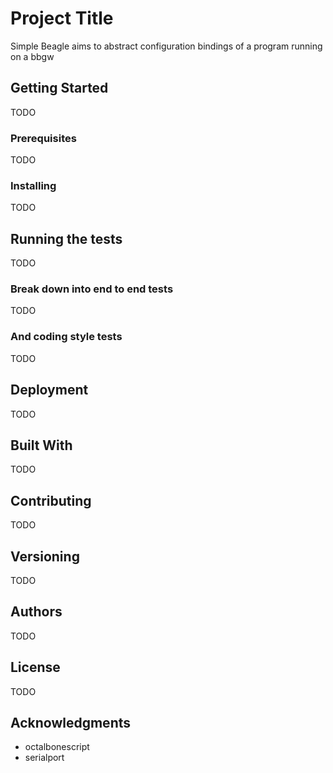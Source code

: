 # Project Title

Simple Beagle aims to abstract configuration bindings of a program running on a bbgw

## Getting Started

TODO

### Prerequisites

TODO

### Installing

TODO

## Running the tests

TODO

### Break down into end to end tests

TODO

### And coding style tests

TODO

## Deployment

TODO

## Built With

TODO

## Contributing

TODO

## Versioning

TODO

## Authors

TODO

## License

TODO

## Acknowledgments

* octalbonescript
* serialport
